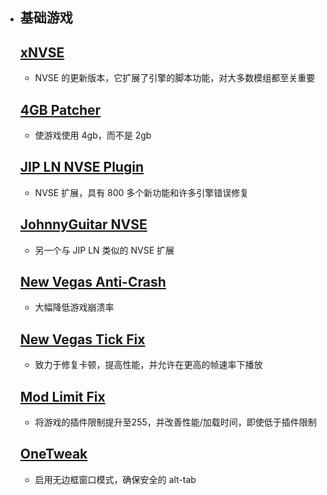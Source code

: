 - ## 基础游戏

  ## [xNVSE](https://github.com/xNVSE/NVSE/releases)

  - NVSE 的更新版本，它扩展了引擎的脚本功能，对大多数模组都至关重要

  ## [4GB Patcher](https://www.nexusmods.com/newvegas/mods/62552)

  - 使游戏使用 4gb，而不是 2gb

  ## [JIP LN NVSE Plugin](https://www.nexusmods.com/newvegas/mods/58277)

  - NVSE 扩展，具有 800 多个新功能和许多引擎错误修复

  ## [JohnnyGuitar NVSE](https://www.nexusmods.com/newvegas/mods/66927)

  - 另一个与 JIP LN 类似的 NVSE 扩展

  ## [New Vegas Anti-Crash](https://www.nexusmods.com/newvegas/mods/53635)

  - 大幅降低游戏崩溃率

  ## [New Vegas Tick Fix](https://www.nexusmods.com/newvegas/mods/66537)

  - 致力于修复卡顿，提高性能，并允许在更高的帧速率下播放

  ## [Mod Limit Fix](https://www.nexusmods.com/newvegas/mods/68714)

  - 将游戏的插件限制提升至255，并改善性能/加载时间，即使低于插件限制

  ## [OneTweak](https://www.nexusmods.com/skyrim/mods/40706)

  - 启用无边框窗口模式，确保安全的 alt-tab
